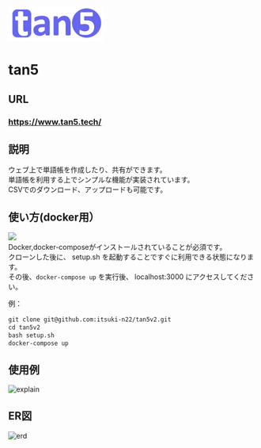 

![logo](https://github.com/itsuki-n22/tan5v2/blob/master/public/tan5-logo.png)  

<h1>tan5</h1>

##  URL

### **https://www.tan5.tech/**  

##  説明

ウェブ上で単語帳を作成したり、共有ができます。  
単語帳を利用する上でシンプルな機能が実装されています。  
CSVでのダウンロード、アップロードも可能です。  

## 使い方(docker用）

<img src="https://www.docker.com/sites/default/files/d8/styles/role_icon/public/2019-07/horizontal-logo-monochromatic-white.png" width="100px"><br>
Docker,docker-composeがインストールされていることが必須です。  
クローンした後に、 setup.sh を起動することですぐに利用できる状態になります。  
その後、`docker-compose up` を実行後、 localhost:3000 にアクセスしてください。  

例：  
```
git clone git@github.com:itsuki-n22/tan5v2.git
cd tan5v2
bash setup.sh
docker-compose up
```


##  使用例


![explain](https://user-images.githubusercontent.com/54315732/108624353-d05b8d80-7487-11eb-8117-9963fd98d49a.gif)


##  ER図
  
![erd](https://user-images.githubusercontent.com/54315732/110392563-7a543000-80ac-11eb-90c5-e29f4fefd58c.png)

